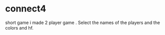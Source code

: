 # connect4
short game i made
2 player game . Select the names of the players and the colors and hf.
